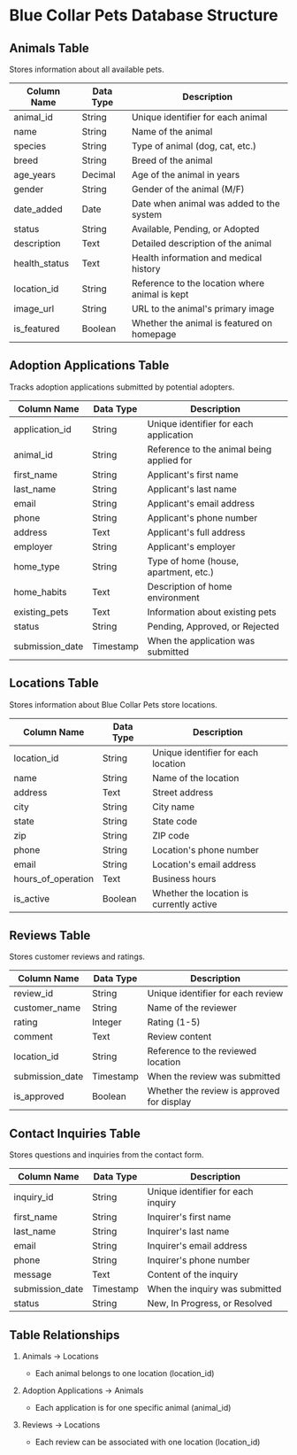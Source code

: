 # Blue Collar Pets Database Structure

## Animals Table
Stores information about all available pets.

| Column Name    | Data Type    | Description                                    |
|---------------|--------------|------------------------------------------------|
| animal_id     | String       | Unique identifier for each animal              |
| name          | String       | Name of the animal                             |
| species       | String       | Type of animal (dog, cat, etc.)               |
| breed         | String       | Breed of the animal                            |
| age_years     | Decimal      | Age of the animal in years                     |
| gender        | String       | Gender of the animal (M/F)                     |
| date_added    | Date         | Date when animal was added to the system       |
| status        | String       | Available, Pending, or Adopted                 |
| description   | Text         | Detailed description of the animal             |
| health_status | Text         | Health information and medical history         |
| location_id   | String       | Reference to the location where animal is kept |
| image_url     | String       | URL to the animal's primary image              |
| is_featured   | Boolean      | Whether the animal is featured on homepage     |

## Adoption Applications Table
Tracks adoption applications submitted by potential adopters.

| Column Name      | Data Type    | Description                                    |
|-----------------|--------------|------------------------------------------------|
| application_id  | String       | Unique identifier for each application         |
| animal_id       | String       | Reference to the animal being applied for      |
| first_name      | String       | Applicant's first name                         |
| last_name       | String       | Applicant's last name                          |
| email          | String       | Applicant's email address                      |
| phone          | String       | Applicant's phone number                       |
| address        | Text         | Applicant's full address                       |
| employer       | String       | Applicant's employer                           |
| home_type      | String       | Type of home (house, apartment, etc.)          |
| home_habits    | Text         | Description of home environment                |
| existing_pets  | Text         | Information about existing pets                |
| status         | String       | Pending, Approved, or Rejected                 |
| submission_date| Timestamp    | When the application was submitted             |

## Locations Table
Stores information about Blue Collar Pets store locations.

| Column Name        | Data Type    | Description                                    |
|-------------------|--------------|------------------------------------------------|
| location_id       | String       | Unique identifier for each location            |
| name              | String       | Name of the location                           |
| address           | Text         | Street address                                 |
| city              | String       | City name                                      |
| state             | String       | State code                                     |
| zip               | String       | ZIP code                                       |
| phone             | String       | Location's phone number                        |
| email             | String       | Location's email address                       |
| hours_of_operation| Text         | Business hours                                 |
| is_active         | Boolean      | Whether the location is currently active       |

## Reviews Table
Stores customer reviews and ratings.

| Column Name     | Data Type    | Description                                    |
|----------------|--------------|------------------------------------------------|
| review_id      | String       | Unique identifier for each review              |
| customer_name  | String       | Name of the reviewer                           |
| rating         | Integer      | Rating (1-5)                                   |
| comment        | Text         | Review content                                 |
| location_id    | String       | Reference to the reviewed location             |
| submission_date| Timestamp    | When the review was submitted                  |
| is_approved    | Boolean      | Whether the review is approved for display     |

## Contact Inquiries Table
Stores questions and inquiries from the contact form.

| Column Name     | Data Type    | Description                                    |
|----------------|--------------|------------------------------------------------|
| inquiry_id     | String       | Unique identifier for each inquiry             |
| first_name     | String       | Inquirer's first name                          |
| last_name      | String       | Inquirer's last name                           |
| email          | String       | Inquirer's email address                       |
| phone          | String       | Inquirer's phone number                        |
| message        | Text         | Content of the inquiry                         |
| submission_date| Timestamp    | When the inquiry was submitted                 |
| status         | String       | New, In Progress, or Resolved                  |

## Table Relationships

1. Animals → Locations
    - Each animal belongs to one location (location_id)

2. Adoption Applications → Animals
    - Each application is for one specific animal (animal_id)

3. Reviews → Locations
    - Each review can be associated with one location (location_id)
